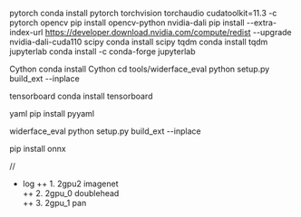 pytorch
conda install pytorch torchvision torchaudio cudatoolkit=11.3 -c pytorch
opencv
pip install opencv-python
nvidia-dali
pip install --extra-index-url https://developer.download.nvidia.com/compute/redist --upgrade nvidia-dali-cuda110
scipy
conda install scipy
tqdm
conda install tqdm
jupyterlab
conda install -c conda-forge jupyterlab

Cython
conda install Cython
cd tools/widerface_eval
python setup.py build_ext --inplace

tensorboard
conda install tensorboard

yaml
pip install pyyaml

widerface_eval
python setup.py build_ext --inplace

pip install onnx


//
+ log
++ 1. 2gpu2 imagenet\
++ 2. 2gpu_0 doublehead\
++ 3. 2gpu_1 pan